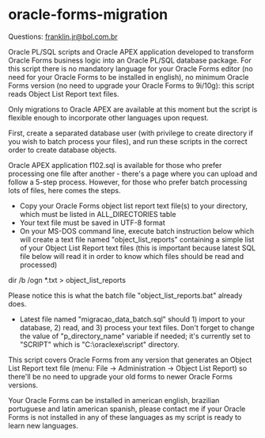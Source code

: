 # oracle-forms-migration

Questions: franklin.jr@bol.com.br

Oracle PL/SQL scripts and Oracle APEX application developed to transform Oracle Forms business logic into an Oracle PL/SQL database package. For this script there is no mandatory language for your Oracle Forms editor (no need for your Oracle Forms to be installed in english), no minimum Oracle Forms version (no need to upgrade your Oracle Forms to 9i/10g): this script reads Object List Report text files.

Only migrations to Oracle APEX are available at this moment but the script is flexible enough to incorporate other languages upon request.

First, create a separated database user (with privilege to create directory if you wish to batch process your files), and run these scripts in the correct order to create database objects.

Oracle APEX application f102.sql is available for those who prefer processing one file after another - there's a page where you can upload and follow a 5-step process. However, for those who prefer batch processing lots of files, here comes the steps.

- Copy your Oracle Forms object list report text file(s) to your directory, which must be listed in ALL_DIRECTORIES table
- Your text file must be saved in UTF-8 format
- On your MS-DOS command line, execute batch instruction below which will create a text file named "object_list_reports" containing a simple list of your Object List Report text files (this is important because latest SQL file below will read it in order to know which files should be read and processed)

dir /b /ogn *.txt > object_list_reports

Please notice this is what the batch file "object_list_reports.bat" already does.

- Latest file named "migracao_data_batch.sql" should 1) import to your database, 2) read, and 3) process your text files. Don't forget to change the value of "p_directory_name" variable if needed; it's currently set to "SCRIPT" which is "C:\oraclexe\script" directory.

This script covers Oracle Forms from any version that generates an Object List Report text file (menu: File -> Administration -> Object List Report) so there'll be no need to upgrade your old forms to newer Oracle Forms versions.

Your Oracle Forms can be installed in american english, brazilian portuguese and latin american spanish, please contact me if your Oracle Forms is not installed in any of these languages as my script is ready to learn new languages.
